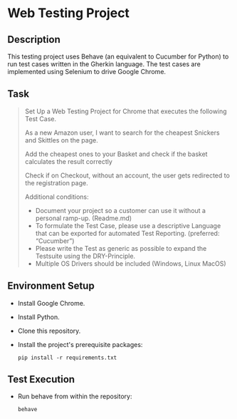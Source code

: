 # Web Testing Project

## Description

This testing project uses Behave (an equivalent to Cucumber for Python) to run test cases written in the Gherkin language. The test cases are implemented using Selenium to drive Google Chrome.

## Task

> Set Up a Web Testing Project for Chrome that executes the following Test Case.
> 
> As a new Amazon user, I want to search for the cheapest Snickers and Skittles on the page.
> 
> Add the cheapest ones to your Basket and check if the basket calculates the result correctly
> 
> Check if on Checkout, without an account, the user gets redirected to the registration page.
> 
> Additional conditions:
> 
> * Document your project so a customer can use it without a personal ramp-up. (Readme.md)
> * To formulate the Test Case, please use a descriptive Language that can be exported for automated Test Reporting. (preferred: “Cucumber”)
> * Please write the Test as generic as possible to expand the Testsuite using the DRY-Principle.
> * Multiple OS Drivers should be included (Windows, Linux MacOS)

## Environment Setup

* Install Google Chrome.
* Install Python.
* Clone this repository.
* Install the project's prerequisite packages:

      pip install -r requirements.txt

## Test Execution

* Run behave from within the repository:

      behave
